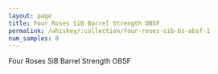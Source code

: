 ```yaml
---
layout: page
title: Four Roses SiB Barrel Strength OBSF
permalink: /whiskey/:collection/four-roses-sib-bs-obsf-1
num_samples: 0
---
```


Four Roses SiB Barrel Strength OBSF
